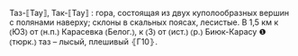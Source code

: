 ---
---

Таз-⟦Тау⟧, Так-⟦Тау⟧
: гора, состоящая из двух куполообразных вершин с полянами наверху; склоны в скальных поясах, лесистые. В 1,5 км к ⦅ЮЗ⦆ от ⦅н.п.⦆ Карасевка ⦅Белог.⦆, к ⦅З⦆ от ⦅ист.⦆ ⦅р.⦆ Биюк-Карасу ❶ ⦅тюрк.⦆ таз – лысый, плешивый ⦃Г10⦄.
